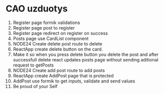 # CAO uzduotys

1. Register page formik validations
2. Register page post to register
3. Register page redirect on register on success
4. Posts page use CardList component
5. NODE24 Create delete post route to delete
6. ReactApp create delete button on the card.
7. Make it so when you press delete button you delete the post and after successfull delete react updates posts page without sending aditional request to getPosts
8. NODE24 Create add post route to add posts
9. ReactApp create AddPost page that is protected
10. AddPost use formik to get inputs, validate and send values
11. Be proud of your Self
